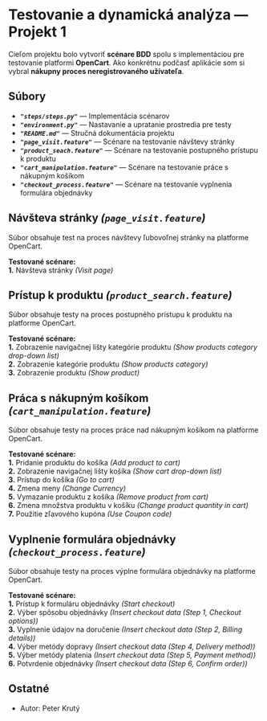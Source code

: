 # Testovanie a dynamická analýza — Projekt 1

Cieľom projektu bolo vytvoriť **scénare BDD** spolu s implementáciou pre testovanie platformi **OpenCart**.
Ako konkrétnu podčasť aplikácie som si vybral **nákupny proces neregistrovaného užívateľa**.

## Súbory

- ***`"steps/steps.py"`*** — Implementácia scénarov
- ***`"environment.py"`*** — Nastavanie a upratanie prostredia pre testy
- ***`"README.md"`*** — Stručná dokumentácia projektu
- ***`"page_visit.feature"`*** — Scénare na testovanie návštevy stránky
- ***`"product_seach.feature"`*** — Scénare na testovanie postupného prístupu k produktu
- ***`"cart_manipulation.feature"`*** — Scénare na testovanie práce s nákupným košíkom
- ***`"checkout_process.feature"`*** — Scénare na testovanie vyplnenia formulára objednávky

## Návšteva stránky ***(`page_visit.feature`)***

Súbor obsahuje test na proces návštevy ľubovoľnej stránky na platforme OpenCart.

**Testované scénare:**\
**1.** Návšteva stránky *(Visit page)*

## Prístup k produktu ***(`product_search.feature`)***

Súbor obsahuje testy na proces postupného prístupu k produktu na platforme OpenCart.

**Testované scénare:**\
**1.** Zobrazenie navigačnej lišty kategórie produktu *(Show products category drop-down list)*\
**2.** Zobrazenie kategórie produktu *(Show products category)*\
**3.** Zobrazenie produktu *(Show product)*

## Práca s nákupným košíkom ***(`cart_manipulation.feature`)***

Súbor obsahuje testy na proces práce nad nákupným košíkom na platforme OpenCart.

**Testované scénare:**\
**1.** Pridanie produktu do košíka *(Add product to cart)*\
**2.** Zobrazenie navigačnej lišty košíka *(Show cart drop-down list)*\
**3.** Prístup do košíka *(Go to cart)*\
**4.** Zmena meny *(Change Currency)*\
**5.** Vymazanie produktu z košíka *(Remove product from cart)*\
**6.** Zmena množstva produktu v košíku *(Change product quantity in cart)*\
**7.** Použitie zľavového kupóna *(Use Coupon code)*

## Vyplnenie formulára objednávky ***(`checkout_process.feature`)***

Súbor obsahuje testy na proces výplne formulára objednávky na platforme OpenCart.

**Testované scénare:**\
**1.** Prístup k formuláru objednávky *(Start checkout)*\
**2.** Výber spôsobu objednávky *(Insert checkout data (Step 1, Checkout options))*\
**3.** Vyplnenie údajov na doručenie *(Insert checkout data (Step 2, Billing details))*\
**4.** Výber metódy dopravy *(Insert checkout data (Step 4, Delivery method))*\
**5.** Výber metódy platenia *(Insert checkout data (Step 5, Payment method))*\
**6.** Potvrdenie objednávky *(Insert checkout data (Step 6, Confirm order))*

## Ostatné

- Autor: Peter Krutý

